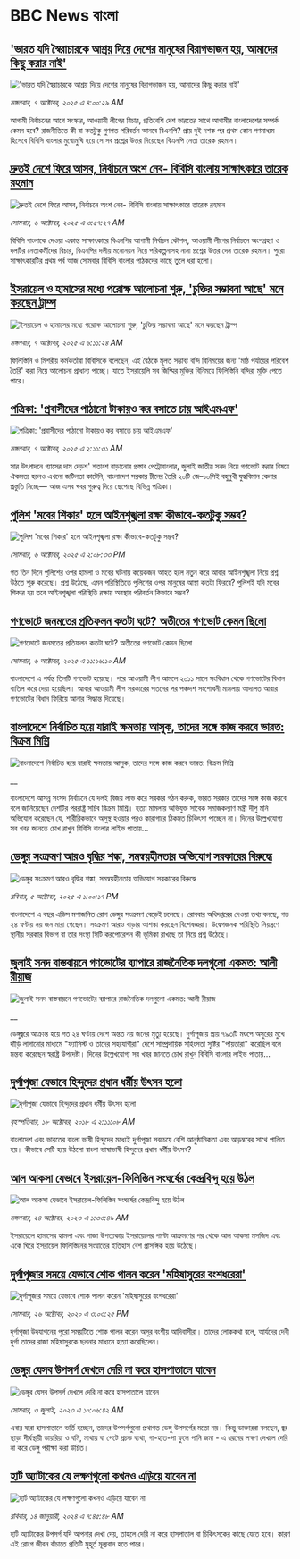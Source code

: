 # BBC News বাংলা## ['ভারত যদি স্বৈরাচারকে আশ্রয় দিয়ে দেশের মানুষের বিরাগভাজন হয়,  আমাদের কিছু করার নাই'](https://www.bbc.com/bengali/articles/cvgq7ykkrg2o?at_medium=RSS&at_campaign=rss?at_campaign=githubrss)!['ভারত যদি স্বৈরাচারকে আশ্রয় দিয়ে দেশের মানুষের বিরাগভাজন হয়,  আমাদের কিছু করার নাই'](https://ichef.bbci.co.uk/ace/ws/240/cpsprodpb/182b/live/06be7120-a1fc-11f0-947b-6b8b23372a50.png)_মঙ্গলবার, ৭ অক্টোবর, ২০২৫ এ ৪:০০:২৯ AM_আগামী নির্বাচনের আগে সংস্কার, আওয়ামী লীগের বিচার, প্রতিবেশি দেশ ভারতের সাথে আগামীর বাংলাদেশের সম্পর্ক কেমন হবে? রাজনীতিতে কী বা কতটুকু গুণগত পরিবর্তন আনবে বিএনপি?  প্রায় দুই দশক পর প্রথম কোন গণমাধ্যম হিসেবে বিবিসি বাংলার মুখোমুখি হয়ে সে সব প্রশ্নের উত্তর দিয়েছেন বিএনপি নেতা তারেক রহমান।## [দ্রুতই দেশে ফিরে আসব, নির্বাচনে অংশ নেব- বিবিসি বাংলায় সাক্ষাৎকারে তারেক রহমান](https://www.bbc.com/bengali/articles/cx2nv1jdk35o?at_medium=RSS&at_campaign=rss?at_campaign=githubrss)![দ্রুতই দেশে ফিরে আসব, নির্বাচনে অংশ নেব- বিবিসি বাংলায় সাক্ষাৎকারে তারেক রহমান](https://ichef.bbci.co.uk/ace/ws/240/cpsprodpb/546c/live/8ca02b60-a217-11f0-80f5-61832317d528.png)_সোমবার, ৬ অক্টোবর, ২০২৫ এ ৩:৫৭:২৭ AM_বিবিসি বাংলাকে দেওয়া একান্ত সাক্ষাৎকারে বিএনপির আগামী নির্বাচন কৌশল, আওয়ামী লীগের নির্বাচনে অংশগ্রহণ ও দলটির নেতাকর্মীদের বিচার, বিএনপির দলীয় মনোনয়ন নিয়ে পরিকল্পনাসহ নানা প্রশ্নের উত্তর দেন তারেক রহমান। পুরো সাক্ষাৎকারটির প্রথম পর্ব আজ সোমবার বিবিসি বাংলার পাঠকদের কাছে তুলে ধরা হলো।## [ ইসরায়েল ও হামাসের মধ্যে পরোক্ষ আলোচনা শুরু, 'চুক্তির সম্ভাবনা আছে' মনে করছেন ট্রাম্প](https://www.bbc.com/bengali/articles/c0ez37gzp2jo?at_medium=RSS&at_campaign=rss?at_campaign=githubrss)![ ইসরায়েল ও হামাসের মধ্যে পরোক্ষ আলোচনা শুরু, 'চুক্তির সম্ভাবনা আছে' মনে করছেন ট্রাম্প](https://ichef.bbci.co.uk/ace/ws/240/cpsprodpb/e856/live/aea2bca0-a32a-11f0-928c-71dbb8619e94.jpg)_মঙ্গলবার, ৭ অক্টোবর, ২০২৫ এ ৬:১১:২৪ AM_ফিলিস্তিনি ও মিশরীয় কর্মকর্তারা বিবিসিকে বলেছেন, এই বৈঠকে মূলত সম্ভাব্য বন্দি বিনিময়ের জন্য 'মাঠ পর্যায়ের পরিবেশ তৈরি' করা নিয়ে আলোচনা প্রাধান্য পাচ্ছে। যাতে ইসরায়েলি সব জিম্মির মুক্তির বিনিময়ে ফিলিস্তিনি বন্দিরা মুক্তি পেতে পারে।## [পত্রিকা: 'প্রবাসীদের পাঠানো টাকায়ও কর বসাতে চায় আইএমএফ'](https://www.bbc.com/bengali/articles/cy50z106k03o?at_medium=RSS&at_campaign=rss?at_campaign=githubrss)![পত্রিকা: 'প্রবাসীদের পাঠানো টাকায়ও কর বসাতে চায় আইএমএফ'](https://ichef.bbci.co.uk/ace/ws/240/cpsprodpb/278b/live/87c4fbc0-a320-11f0-baab-959453dd7bb8.jpg)_মঙ্গলবার, ৭ অক্টোবর, ২০২৫ এ ২:১১:৩১ AM_সার উৎপাদনে গ্যাসের দাম দেড়শ' শতাংশ বাড়ানোর প্রস্তাব পেট্রোবাংলার, জুলাই জাতীয় সনদ নিয়ে গণভোট করার বিষয়ে ঐকমত্য হলেও এখনো জটিলতা কাটেনি, বাংলাদেশ সরকার চীনের তৈরি ২০টি জে–১০সিই বহুমুখী যুদ্ধবিমান কেনার প্রস্তুতি নিচ্ছে–– আজ এসব খবর গুরুত্ব দিয়ে ছেপেছে বিভিন্ন পত্রিকা।## [পুলিশ 'মবের শিকার' হলে আইনশৃঙ্খলা রক্ষা কীভাবে-কতটুকু সম্ভব?](https://www.bbc.com/bengali/articles/cx25z4lqel5o?at_medium=RSS&at_campaign=rss?at_campaign=githubrss)![পুলিশ 'মবের শিকার' হলে আইনশৃঙ্খলা রক্ষা কীভাবে-কতটুকু সম্ভব?](https://ichef.bbci.co.uk/ace/ws/240/cpsprodpb/b70f/live/f9e34f60-a2a6-11f0-928c-71dbb8619e94.jpg)_সোমবার, ৬ অক্টোবর, ২০২৫ এ ২:০৮:৩৩ PM_গত তিন দিনে পুলিশের ওপর হামলা ও মবের ঘটনায় কয়েকজন আহত হলে নতুন করে আবার আইনশৃঙ্খলা নিয়ে প্রশ্ন উঠতে শুরু করেছে। প্রশ্ন উঠেছে, এমন পরিস্থিতিতে পুলিশের ওপর মানুষের আস্থা কতটা ফিরবে? পুলিশই যদি মবের শিকার হয় তবে আইনশৃঙ্খলা পরিস্থিতি রক্ষায় অবস্থার পরিবর্তন কিভাবে সম্ভব?## [গণভোটে জনমতের প্রতিফলন কতটা ঘটে? অতীতের গণভোট কেমন ছিলো](https://www.bbc.com/bengali/articles/ckgq72lqzy7o?at_medium=RSS&at_campaign=rss?at_campaign=githubrss)![গণভোটে জনমতের প্রতিফলন কতটা ঘটে? অতীতের গণভোট কেমন ছিলো](https://ichef.bbci.co.uk/ace/ws/240/cpsprodpb/28d9/live/bf035cd0-a299-11f0-b741-177e3e2c2fc7.jpg)_সোমবার, ৬ অক্টোবর, ২০২৫ এ ১১:১৬:১০ AM_বাংলাদেশে এ পর্যন্ত তিনটি গণভোট হয়েছে। পরে আওয়ামী লীগ আমলে ২০১১ সালে সংবিধান থেকে গণভোটের বিধান বাতিল করে দেয়া হয়েছিল। আবার আওয়ামী লীগ সরকারের পতনের পর পঞ্চদশ সংশোধনী মামলায় আদালত আবার গণভোটের বিধান ফিরিয়ে আনার সিদ্ধান্ত দিয়েছে।## [বাংলাদেশে নির্বাচিত হয়ে যারাই ক্ষমতায় আসুক, তাদের সঙ্গে কাজ করবে ভারত: বিক্রম মিশ্রি](https://www.bbc.co.uk/bengali/live/cqjek47yppwt?at_medium=RSS&at_campaign=rss?at_campaign=githubrss)![বাংলাদেশে নির্বাচিত হয়ে যারাই ক্ষমতায় আসুক, তাদের সঙ্গে কাজ করবে ভারত: বিক্রম মিশ্রি](https://ichef.bbci.co.uk/ace/standard/240/cpsprodpb/24e5/live/07708c60-a2a7-11f0-b741-177e3e2c2fc7.jpg)__বাংলাদেশে আসন্ন সংসদ নির্বাচনে যে দলই বিজয় লাভ করে সরকার গঠন করুক, ভারত সরকার তাদের সঙ্গে কাজ করবে বলে জানিয়েছেন দেশটির পররাষ্ট্র সচিব বিক্রম মিশ্রি। হত্যা মামলায় অভিযুক্ত সাবেক সমাজকল্যাণ মন্ত্রী দীপু মনি অভিযোগ করেছেন যে, শারীরিকভাবে অসুস্থ হওয়ার পরও কারাগারে ঠিকমত চিকিৎসা পাচ্ছেন না।  দিনের উল্লেখযোগ্য সব খবর জানতে চোখ রাখুন বিবিসি বাংলার লাইভ পাতায়...## [ডেঙ্গুর সংক্রমণ আরও বৃদ্ধির শঙ্কা, সমন্বয়হীনতার অভিযোগ সরকারের বিরুদ্ধে](https://www.bbc.com/bengali/articles/cwydj17xv2yo?at_medium=RSS&at_campaign=rss?at_campaign=githubrss)![ডেঙ্গুর সংক্রমণ আরও বৃদ্ধির শঙ্কা, সমন্বয়হীনতার অভিযোগ সরকারের বিরুদ্ধে](https://ichef.bbci.co.uk/ace/ws/240/cpsprodpb/33f2/live/8ad7c1e0-a1df-11f0-928c-71dbb8619e94.jpg)_রবিবার, ৫ অক্টোবর, ২০২৫ এ ১:০০:১৭ PM_বাংলাদেশে এ বছর এডিস মশাজনিত রোগ ডেঙ্গুর সংক্রমণ বেড়েই চলেছে। রোববার অধিদপ্তরের দেওয়া তথ্য বলছে, গত ২৪ ঘণ্টায় নয় জন মারা গেছেন। সংক্রমণ আরও বাড়ার আশঙ্কা করছেন বিশেষজ্ঞরা। উদ্বেগজনক পরিস্থিতি নিয়ন্ত্রণে স্থানীয় সরকার বিভাগ বা তার সংস্থা সিটি করপোরেশন কী ভূমিকা রাখছে তা নিয়ে প্রশ্ন উঠেছে।## [জুলাই সনদ বাস্তবায়নে গণভোটের ব্যাপারে রাজনৈতিক দলগুলো একমত: আলী রীয়াজ](https://www.bbc.co.uk/bengali/live/ce324dr10xnt?at_medium=RSS&at_campaign=rss?at_campaign=githubrss)![জুলাই সনদ বাস্তবায়নে গণভোটের ব্যাপারে রাজনৈতিক দলগুলো একমত: আলী রীয়াজ](https://ichef.bbci.co.uk/ace/standard/240/cpsprodpb/0256/live/58202840-a1f4-11f0-928c-71dbb8619e94.jpg)__ডেঙ্গুজ্বরে আক্রান্ত হয়ে গত ২৪ ঘণ্টায় দেশে অন্তত নয় জনের মৃত্যু হয়েছে। দুর্গাপূজায় প্রায় ৭৯৩টি মণ্ডপে অসুরের মুখে দাঁড়ি লাগানোর মাধ্যমে "ফ্যাসিস্ট ও তাদের সহযোগীরা" দেশে সাম্প্রদায়িক সহিংসতা সৃষ্টির "পাঁয়তারা" করেছিল বলে মন্তব্য করেছেন স্বরাষ্ট্র উপদেষ্টা। দিনের উল্লেখযোগ্য সব খবর জানতে চোখ রাখুন বিবিসি বাংলার লাইভ পাতায়...## [দুর্গাপূজা যেভাবে হিন্দুদের প্রধান ধর্মীয় উৎসব হলো](https://www.bbc.com/bengali/news-45882951?at_medium=RSS&at_campaign=rss?at_campaign=githubrss)![দুর্গাপূজা যেভাবে হিন্দুদের প্রধান ধর্মীয় উৎসব হলো](https://ichef.bbci.co.uk/ace/standard/240/cpsprodpb/0A31/production/_103890620_dhakesshari.jpg)_বৃহস্পতিবার, ১৮ অক্টোবর, ২০১৮ এ ২:১১:০৮ AM_বাংলাদেশ এবং ভারতের বাংলা ভাষী হিন্দুদের মধ্যেই দুর্গাপূজা সবচেয়ে বেশি আনুষ্ঠানিকতা এবং আড়ম্বরের সাথে পালিত হয়। কীভাবে সেটি হয়ে উঠলো বাংলা ভাষাভাষী হিন্দুদের প্রধান ধর্মীয় উৎসব?## [আল আকসা যেভাবে ইসরায়েল-ফিলিস্তিন সংঘর্ষের কেন্দ্রবিন্দু হয়ে উঠল](https://www.bbc.com/bengali/articles/cw9v2vr7jdpo?at_medium=RSS&at_campaign=rss?at_campaign=githubrss)![আল আকসা যেভাবে ইসরায়েল-ফিলিস্তিন সংঘর্ষের কেন্দ্রবিন্দু হয়ে উঠল](https://ichef.bbci.co.uk/ace/ws/240/cpsprodpb/29c7/live/de7fe310-71b0-11ee-b315-7d1db3f558c6.jpg)_মঙ্গলবার, ২৪ অক্টোবর, ২০২৩ এ ১:৩৩:৪৯ AM_ইসরায়েলে হামাসের হামলা এবং গাজা উপত্যকায় ইসরায়েলের পাল্টা আক্রমণের পর থেকে আল আকসা মসজিদ এবং একে ঘিরে ইসরায়েল ফিলিস্তিনের সংঘাতের ইতিহাস বেশ প্রাসঙ্গিক হয়ে উঠেছে।## [দুর্গাপূজার সময়ে যেভাবে শোক পালন করেন 'মহিষাসুরের বংশধরেরা'](https://www.bbc.com/bengali/news-54690291?at_medium=RSS&at_campaign=rss?at_campaign=githubrss)![দুর্গাপূজার সময়ে যেভাবে শোক পালন করেন 'মহিষাসুরের বংশধরেরা'](https://ichef.bbci.co.uk/ace/standard/240/cpsprodpb/156E1/production/_115077778_gettyimages-1175345464.jpg)_সোমবার, ২৬ অক্টোবর, ২০২০ এ ৩:০৩:২৫ PM_দুর্গাপূজা উদযাপনের পুরো সময়টিতে শোক পালন করেন অসুর বংশীয় আদিবাসীরা। তাদের লোককথা বলে, আর্যদের দেবী দুর্গা তাদের রাজা মহিষাসুরকে ছলনার মাধ্যমে হত্যা করেছিলেন।## [ডেঙ্গুর যেসব উপসর্গ দেখলে দেরি না করে হাসপাতালে যাবেন](https://www.bbc.com/bengali/articles/c72xp58p435o?at_medium=RSS&at_campaign=rss?at_campaign=githubrss)![ডেঙ্গুর যেসব উপসর্গ দেখলে দেরি না করে হাসপাতালে যাবেন](https://ichef.bbci.co.uk/ace/ws/240/cpsprodpb/55de/live/89449250-1973-11ee-a5ed-f9fe36f3a415.jpg)_সোমবার, ৩ জুলাই, ২০২৩ এ ১০:০৬:৪২ AM_এবার যারা হাসপাতালে ভর্তি হচ্ছেন, তাদের উপসর্গগুলো  প্রথাগত ডেঙ্গু উপসর্গের মতো নয়। কিন্তু ডাক্তাররা বলছেন, জ্বর ছাড়া দীর্ঘস্থায়ী ডায়রিয়া ও বমি, মাথায় বা পেটে প্রচন্ড ব্যথা, গা-হাত-পা ফুলে পানি জমা - এ ধরনের লক্ষণ দেখলে দেরি না করে ডেঙ্গু পরীক্ষা করা উচিত।## [হার্ট অ্যাটাকের যে লক্ষণগুলো কখনও এড়িয়ে যাবেন না](https://www.bbc.com/bengali/articles/c72yqzd5q1jo?at_medium=RSS&at_campaign=rss?at_campaign=githubrss)![হার্ট অ্যাটাকের যে লক্ষণগুলো কখনও এড়িয়ে যাবেন না](https://ichef.bbci.co.uk/ace/ws/240/cpsprodpb/d550/live/00b4c4d0-a31d-11ee-a161-25dd32717e28.jpg)_রবিবার, ১৪ জানুয়ারী, ২০২৪ এ ৭:৪৫:৪৮ AM_হার্ট অ্যাটাকের উপসর্গ যদি আপনার দেখা দেয়, তাহলে দেরি না করে হাসপাতাল বা চিকিৎসকের কাছে যেতে হবে। কারণ এই রোগে জীবন বাঁচাতে প্রতিটি মুহূর্ত মূল্যবান হতে পারে।